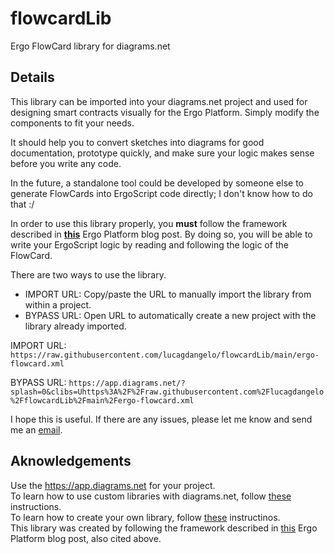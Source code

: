 # flowcardLib
Ergo FlowCard library for diagrams.net

## Details
This library can be imported into your diagrams.net project and used for designing smart contracts visually for the Ergo Platform. Simply modify the components to fit your needs.

It should help you to convert sketches into diagrams for good documentation, prototype quickly, and make sure your logic makes sense before you write any code. 

In the future, a standalone tool could be developed by someone else to generate FlowCards into ErgoScript code directly; I don't know how to do that :/

In order to use this library properly, you **must** follow the framework described in [**this**](https://ergoplatform.org/en/blog/2020_04_29_flow_cards/) Ergo Platform blog post. By doing so, you will be able to write your ErgoScript logic by reading and following the logic of the FlowCard.

There are two ways to use the library.
  - IMPORT URL: Copy/paste the URL to manually import the library from within a project. 
  - BYPASS URL: Open URL to automatically create a new project with the library already imported.

IMPORT URL: `https://raw.githubusercontent.com/lucagdangelo/flowcardLib/main/ergo-flowcard.xml`

BYPASS URL: `https://app.diagrams.net/?splash=0&clibs=Uhttps%3A%2F%2Fraw.githubusercontent.com%2Flucagdangelo%2FflowcardLib%2Fmain%2Fergo-flowcard.xml`

I hope this is useful. If there are any issues, please let me know and send me an [email](ldgaetano@protonmail.com).

## Aknowledgements
Use the <https://app.diagrams.net> for your project. \
To learn how to use custom libraries with diagrams.net, follow [these](https://www.diagrams.net/blog/custom-libraries) instructions. \
To learn how to create your own library, follow [these](https://jgraph.github.io/drawio-libs/) instructinos. \
This library was created by following the framework described in [this](https://ergoplatform.org/en/blog/2020_04_29_flow_cards/) Ergo Platform blog post, also cited above.
